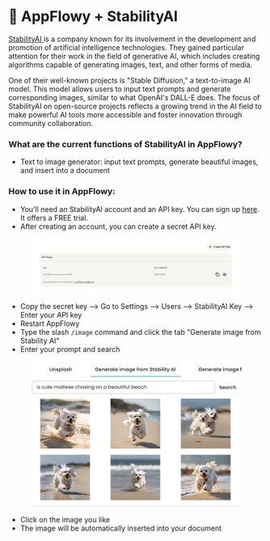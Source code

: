 # 🎹 AppFlowy + StabilityAI

[StabilityAI ](https://stability.ai/)is a company known for its involvement in the development and promotion of artificial intelligence technologies. They gained particular attention for their work in the field of generative AI, which includes creating algorithms capable of generating images, text, and other forms of media.

One of their well-known projects is "Stable Diffusion," a text-to-image AI model. This model allows users to input text prompts and generate corresponding images, similar to what OpenAI's DALL-E does. The focus of StabilityAI on open-source projects reflects a growing trend in the AI field to make powerful AI tools more accessible and foster innovation through community collaboration.



### What are the current functions of StabilityAI in AppFlowy?

* Text to image generator: input text prompts, generate beautiful images, and insert into a document



### How to use it in AppFlowy:

* You’ll need an StabilityAI account and an API key. You can sign up [here](https://platform.stability.ai/account/keys). It offers a FREE trial.
* After creating an account, you can create a secret API key.

<figure><img src="../../.gitbook/assets/image (8).png" alt=""><figcaption></figcaption></figure>

* Copy the secret key --> Go to Settings --> Users --> StabilityAI Key --> Enter your API key
* Restart AppFlowy
* Type the slash `/image` command and click the tab "Generate image from Stability AI"
* Enter your prompt and search

<figure><img src="../../.gitbook/assets/image (2) (1).png" alt=""><figcaption></figcaption></figure>

* Click on the image you like&#x20;
* The image will be automatically inserted into your document



